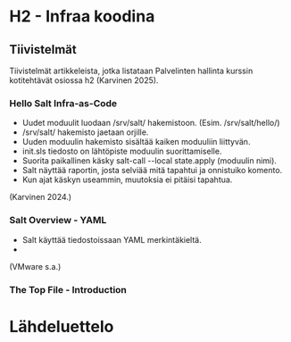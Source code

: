 # H2 - Infraa koodina

## Tiivistelmät

Tiivistelmät artikkeleista, jotka listataan Palvelinten hallinta kurssin kotitehtävät osiossa h2 (Karvinen 2025).

### Hello Salt Infra-as-Code

- Uudet moduulit luodaan /srv/salt/ hakemistoon. (Esim. /srv/salt/hello/)
- /srv/salt/ hakemisto jaetaan orjille.
- Uuden moduulin hakemisto sisältää kaiken moduuliin liittyvän.
- init.sls tiedosto on lähtöpiste moduulin suorittamiselle.
- Suorita paikallinen käsky salt-call --local state.apply (moduulin nimi).
- Salt näyttää raportin, josta selviää mitä tapahtui ja onnistuiko komento.
- Kun ajat käskyn useammin, muutoksia ei pitäisi tapahtua.

(Karvinen 2024.)

### Salt Overview - YAML

- Salt käyttää tiedostoissaan YAML merkintäkieltä.
- 


(VMware s.a.)

### The Top File - Introduction


# Lähdeluettelo

